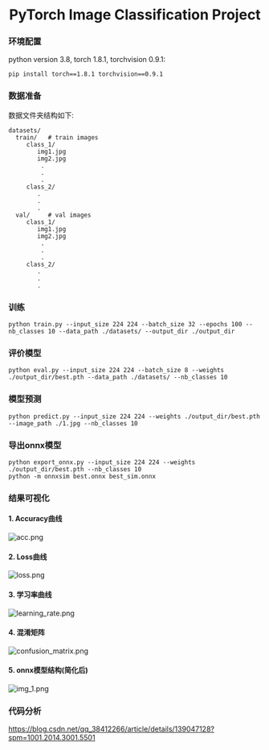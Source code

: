 <div align="center">   

# PyTorch Image Classification Project
</div>

### 环境配置
python version 3.8, torch 1.8.1, torchvision 0.9.1:
```
pip install torch==1.8.1 torchvision==0.9.1
```


### 数据准备
数据文件夹结构如下:
```
datasets/
  train/   # train images
     class_1/
        img1.jpg
        img2.jpg
         .
         .
         .
     class_2/
        .
        .
        .
  val/     # val images
     class_1/
        img1.jpg
        img2.jpg
         .
         .
         .
     class_2/
        .
        .
        .

```
### 训练
```
python train.py --input_size 224 224 --batch_size 32 --epochs 100 --nb_classes 10 --data_path ./datasets/ --output_dir ./output_dir 
```
### 评价模型
```
python eval.py --input_size 224 224 --batch_size 8 --weights ./output_dir/best.pth --data_path ./datasets/ --nb_classes 10
```
### 模型预测
```
python predict.py --input_size 224 224 --weights ./output_dir/best.pth --image_path ./1.jpg --nb_classes 10
```
### 导出onnx模型
```
python export_onnx.py --input_size 224 224 --weights ./output_dir/best.pth --nb_classes 10
python -m onnxsim best.onnx best_sim.onnx
```

### 结果可视化
#### 1. Accuracy曲线
![acc.png](..%2F..%2FTool1%2Facc.png)
#### 2. Loss曲线
![loss.png](..%2F..%2FTool1%2Floss.png)
#### 3. 学习率曲线
![learning_rate.png](..%2F..%2FTool1%2Flearning_rate.png)
#### 4. 混淆矩阵
![confusion_matrix.png](..%2Fconfusion_matrix.png)
#### 5. onnx模型结构(简化后)
![img_1.png](img_1.png)

### 代码分析
https://blog.csdn.net/qq_38412266/article/details/139047128?spm=1001.2014.3001.5501